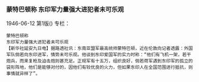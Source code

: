### 蒙特巴顿称  东印军力量强大进犯者未可乐观

1946-06-12
第1版()
专栏：

    蒙特巴顿称
    东印军力量强大进犯者未可乐观
    【新华社延安九日电】据路透社讯：东南亚盟军最高统帅蒙特巴顿，近在伦敦向记者透露：外国军队倘若向东印进军，情势未可乐观。他谈到东印爱国军的实力时称：“他们有飞机一架，若干炮兵，而来复枪及迫击炮则甚充足。正规军有十五万，组织良好，倘若荷军遇到东印军的孤立的袋形阵地，他们是能够对付的，因他们有较优良的火力，但如果东印人在全国范围进行抵抗，则事情就异样了”。
